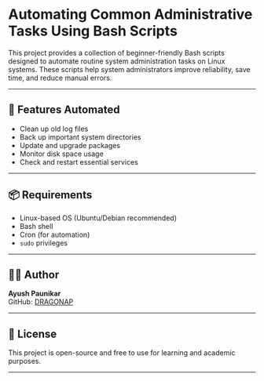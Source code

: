# Automating Common Administrative Tasks Using Bash Scripts

This project provides a collection of beginner-friendly Bash scripts designed to automate routine system administration tasks on Linux systems. These scripts help system administrators improve reliability, save time, and reduce manual errors.

---

## 🔧 Features Automated

-  Clean up old log files
-  Back up important system directories
-  Update and upgrade packages
-  Monitor disk space usage
-  Check and restart essential services

---

## 📦 Requirements

- Linux-based OS (Ubuntu/Debian recommended)
- Bash shell
- Cron (for automation)
- `sudo` privileges

---

## 👨‍💻 Author

**Ayush Paunikar**<br>
GitHub: [DRAGONAP](https://github.com/DRAGONAP)

---

## 📄 License

This project is open-source and free to use for learning and academic purposes.

---
